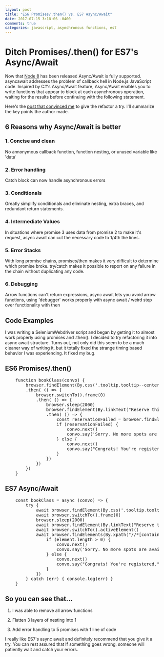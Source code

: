 ```yaml
---
layout: post
title: "ES6 Promises/.then() vs. ES7 Async/Await"
date: 2017-07-15 3:18:06 -0400
comments: true
categories: javascript, asynchronous functions, es7
---
```


# Ditch Promises/.then() for ES7's Async/Await

Now that [Node 8](https://nodejs.org/en/blog/release/v8.0.0/) has been released Async/Await is fully supported. asyncawait addresses the problem of callback hell in Node.js JavaScript code. Inspired by C#'s Async/Await feature, Async/Await enables you to write functions that appear to block at each asynchronous operation, waiting for the results before continuing with the following statement.

Here's the [post that convinced me](https://hackernoon.com/6-reasons-why-javascripts-async-await-blows-promises-away-tutorial-c7ec10518dd9) to give the refactor a try. I'll summarize the key points the author made.

## 6 Reasons why Async/Await is better

### 1. Concise and clean
No annonymous callback function, function nesting, or unused variable like 'data'

### 2. Error handling
Catch block can now handle asynchronous errors

### 3. Conditionals
Greatly simplify conditionals and eliminate nesting, extra braces, and redundant return statements.

### 4. Intermediate Values
In situations where promise 3 uses data from promise 2 to make it's request, async await can cut the necessary code to 1/4th the lines.

### 5. Error Stacks
With long promise chains, promises/then makes it very difficult to determine which promise broke. 
try/catch makes it possible to report on any failure in the chain without duplicating any code.

### 6. Debugging
Arrow functions can't return expressions, async await lets you avoid arrow functions, using 'debugger' works properly with async await / weird step over functionality with then

## Code Examples

I was writing a SeleniumWebdriver script and began by getting it to almost work properly using promises and .then().  I decided to try refactoring it into async await structure.  Turns out, not only did this seem to be a much cleaner way of writing it, but it totally fixed the strange timing based behavior I was experiencing. It fixed my bug.

## ES6 Promises/.then()

<pre>
    function bookClass(convo) {
        browser.findElement(By.css('.tooltip.tooltip--center.mt-.bt.bt--lg.bt--width-full')).click()
        .then( () => {
            browser.switchTo().frame(0)
            .then( () => { 
                browser.sleep(2000)
                browser.findElement(By.linkText("Reserve this class")).click()
                .then( () => {
                    const reservationFailed = browser.findElements(By.xpath("//*[contains(text(), 'Reservation failed')]")) ? true : false
                    if (reservationFailed) {
                        convo.next()
                        convo.say('Sorry. No more spots are available. Reservation Failed.')
                    } else {
                        convo.next()
                        convo.say("Congrats! You're registered.")
                    }
                })
            })
        })
    }
</pre>

## ES7 Async/Await

<pre>
    const bookClass = async (convo) => {
        try {
            await browser.findElement(By.css('.tooltip.tooltip--center.mt-.bt.bt--lg.bt--width-full')).click()
            await browser.switchTo().frame(0)
            browser.sleep(2000)
            await browser.findElement(By.linkText("Reserve this class")).click()
            await browser.switchTo().activeElement()
            await browser.findElements(By.xpath("//*[contains(text(), 'Sorry, no more spots are available.')]")).then(function(element) {
                if (element.length > 0) {
                    convo.next()
                    convo.say('Sorry. No more spots are available. Reservation Failed.')
                } else {
                    convo.next()
                    convo.say("Congrats! You're registered.")
                }
            })
        } catch (err) { console.log(err) }
    }
</pre>

## So you can see that...

1. I was able to remove all arrow functions

2. Flatten 3 layers of nesting into 1

3. Add error handling to 5 promises with 1 line of code

I really like ES7's async await and definitely recommend that you give it a try. You can rest assured that If something goes wrong, someone will patiently wait and catch your errors.